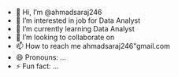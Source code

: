 - 👋 Hi, I’m @ahmadsaraj246
- 👀 I’m interested in job for Data Analyst
- 🌱 I’m currently learning Data Analyst
- 💞️ I’m looking to collaborate on
- 📫 How to reach me ahmadsaraj246"gmail.com
- 😄 Pronouns: ...
- ⚡ Fun fact: ...

